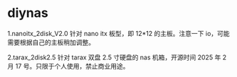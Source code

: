 # diynas

1.nanoitx_2disk_V2.0
针对 nano itx 板型，即 12\*12 的主板。注意一下 io，可能需要根据自己的主板稍加调整。

2.tarax_2disk2.5
针对 tarax 双盘 2.5 寸硬盘的 nas 机箱，开源时间 2025 年 2 月 17 号。只限于个人使用，禁止商业用途。
